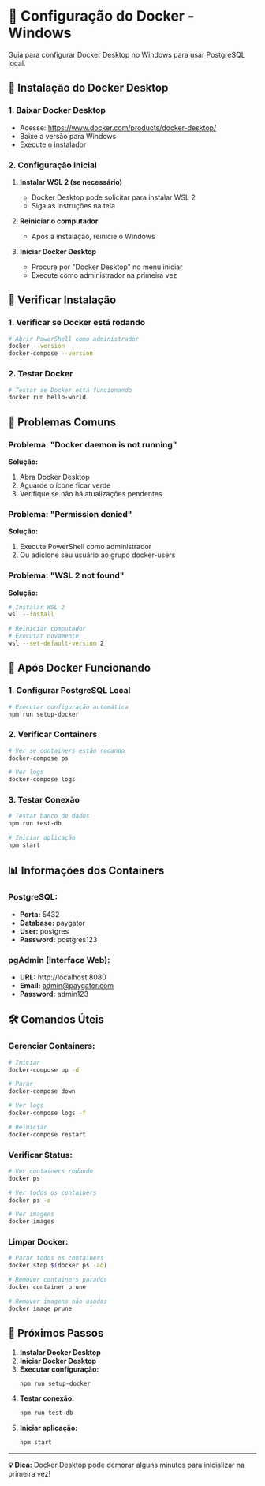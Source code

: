 # 🐳 Configuração do Docker - Windows

Guia para configurar Docker Desktop no Windows para usar PostgreSQL local.

## 🚀 **Instalação do Docker Desktop**

### **1. Baixar Docker Desktop**
- Acesse: https://www.docker.com/products/docker-desktop/
- Baixe a versão para Windows
- Execute o instalador

### **2. Configuração Inicial**
1. **Instalar WSL 2 (se necessário)**
   - Docker Desktop pode solicitar para instalar WSL 2
   - Siga as instruções na tela

2. **Reiniciar o computador**
   - Após a instalação, reinicie o Windows

3. **Iniciar Docker Desktop**
   - Procure por "Docker Desktop" no menu iniciar
   - Execute como administrador na primeira vez

## 🔧 **Verificar Instalação**

### **1. Verificar se Docker está rodando**
```bash
# Abrir PowerShell como administrador
docker --version
docker-compose --version
```

### **2. Testar Docker**
```bash
# Testar se Docker está funcionando
docker run hello-world
```

## 🚨 **Problemas Comuns**

### **Problema: "Docker daemon is not running"**
**Solução:**
1. Abra Docker Desktop
2. Aguarde o ícone ficar verde
3. Verifique se não há atualizações pendentes

### **Problema: "Permission denied"**
**Solução:**
1. Execute PowerShell como administrador
2. Ou adicione seu usuário ao grupo docker-users

### **Problema: "WSL 2 not found"**
**Solução:**
```bash
# Instalar WSL 2
wsl --install

# Reiniciar computador
# Executar novamente
wsl --set-default-version 2
```

## 🚀 **Após Docker Funcionando**

### **1. Configurar PostgreSQL Local**
```bash
# Executar configuração automática
npm run setup-docker
```

### **2. Verificar Containers**
```bash
# Ver se containers estão rodando
docker-compose ps

# Ver logs
docker-compose logs
```

### **3. Testar Conexão**
```bash
# Testar banco de dados
npm run test-db

# Iniciar aplicação
npm start
```

## 📊 **Informações dos Containers**

### **PostgreSQL:**
- **Porta:** 5432
- **Database:** paygator
- **User:** postgres
- **Password:** postgres123

### **pgAdmin (Interface Web):**
- **URL:** http://localhost:8080
- **Email:** admin@paygator.com
- **Password:** admin123

## 🛠️ **Comandos Úteis**

### **Gerenciar Containers:**
```bash
# Iniciar
docker-compose up -d

# Parar
docker-compose down

# Ver logs
docker-compose logs -f

# Reiniciar
docker-compose restart
```

### **Verificar Status:**
```bash
# Ver containers rodando
docker ps

# Ver todos os containers
docker ps -a

# Ver imagens
docker images
```

### **Limpar Docker:**
```bash
# Parar todos os containers
docker stop $(docker ps -aq)

# Remover containers parados
docker container prune

# Remover imagens não usadas
docker image prune
```

## 🎯 **Próximos Passos**

1. **Instalar Docker Desktop**
2. **Iniciar Docker Desktop**
3. **Executar configuração:**
   ```bash
   npm run setup-docker
   ```
4. **Testar conexão:**
   ```bash
   npm run test-db
   ```
5. **Iniciar aplicação:**
   ```bash
   npm start
   ```

---

**💡 Dica:** Docker Desktop pode demorar alguns minutos para inicializar na primeira vez! 